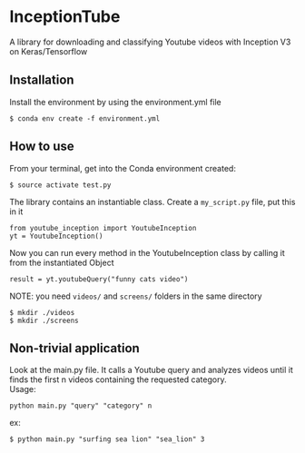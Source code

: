 # InceptionTube
A library for downloading and classifying Youtube videos with Inception V3 on Keras/Tensorflow

## Installation

Install the environment by using the environment.yml file  
```
$ conda env create -f environment.yml  
```

## How to use

From your terminal, get into the Conda environment created:  
```
$ source activate test.py
```
The library contains an instantiable class. Create a `my_script.py` file, put this in it 
```
from youtube_inception import YoutubeInception 
yt = YoutubeInception()
```
Now you can run every method in the YoutubeInception class by calling it from the instantiated Object
```
result = yt.youtubeQuery("funny cats video")
```  
NOTE: you need `videos/` and `screens/` folders in the same directory  
```
$ mkdir ./videos  
$ mkdir ./screens
```


## Non-trivial application


Look at the main.py file. It calls a Youtube query and analyzes videos until it finds the first n videos containing the requested category.  
Usage:  
```
python main.py "query" "category" n   
```  
ex:   
```
$ python main.py "surfing sea lion" "sea_lion" 3
```
